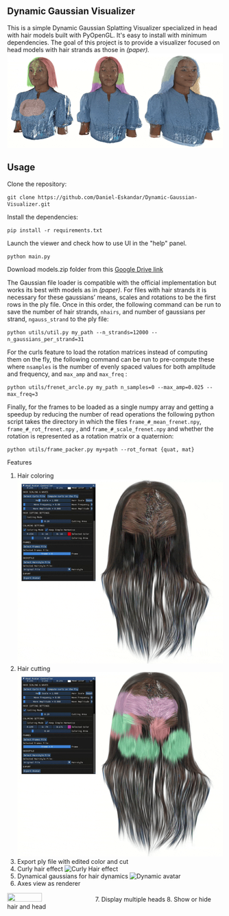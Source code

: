 ## Dynamic Gaussian Visualizer

This is a simple Dynamic Gaussian Splatting Visualizer specialized in head with hair models built with PyOpenGL. It's easy to install with minimum dependencies. The goal of this project is to provide a visualizer focused on head models with hair strands as those in *(paper).* 
![Banner image](videos/banner.gif)


## Usage

Clone the repository:

```
git clone https://github.com/Daniel-Eskandar/Dynamic-Gaussian-Visualizer.git
```

Install the dependencies:

```
pip install -r requirements.txt
```

Launch the viewer and check how to use UI in the "help" panel.

```
python main.py
```

Download models.zip folder from this [Google Drive link](https://drive.google.com/drive/folders/.1ExPZ1vI3E5ZMtiK0IlkiZ2bG6fu5VnoS)


The Gaussian file loader is compatible with the official implementation but works its best with models as in *(paper)*. For files with hair strands it is necessary for these gaussians’ means, scales and rotations to be the first rows in the ply file. Once in this order, the following command can be run to save the number of hair strands, `nhairs`, and number of gaussians per strand, `ngauss_strand` to the ply file:

```
python utils/util.py my_path --n_strands=12000 --n_gaussians_per_strand=31
```

For the curls feature to load the rotation matrices instead of computing them on the fly, the following command can be run to pre-compute these where `nsamples` is the number of evenly spaced values for both amplitude and frequency, and `max_amp` and `max_freq` :

```
python utils/frenet_arcle.py my_path n_samples=0 --max_amp=0.025 --max_freq=3
```

Finally, for the frames to be loaded as a single numpy array and getting a speedup by reducing the number of read operations the following python script takes the directory in which the files `frame_#_mean_frenet.npy`, `frame_#_rot_frenet.npy` , and `frame_#_scale_frenet.npy` and whether the rotation is represented as a rotation matrix or a quaternion:

```
python utils/frame_packer.py my+path --rot_format {quat, mat}
```

Features

1. Hair coloring
![Hair coloring](videos/coloring.gif)
2. Hair cutting
![Hair cutting](videos/cutting.gif)
3. Export ply file with edited color and cut
4. Curly hair effect 
![Curly Hair effect](videos/curls.gif)
5. Dynamical gaussians for hair dynamics
![Dynamic avatar](videos/frames.gif)
6. Axes view as renderer
<img src="/videos/axes.gif" width="40%" height="40%"/>
7. Display multiple heads
8. Show or hide hair and head

